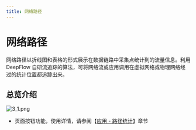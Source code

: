 ```yaml
---
title: 网络路径
---
```


# 网络路径

网络路径以折线图和表格的形式展示在数据链路中采集点统计到的流量信息。利用 DeepFlow 自研流追踪的算法，可将网络流或应用调用在虚拟网络或物理网络经过的统计位置都追踪出来。

## 总览介绍

![3_1.png](https://yunshan-guangzhou.oss-cn-beijing.aliyuncs.com/pub/pic/20230920650ac4cf837e7.png)

- 页面按钮功能，使用详情，请参阅【[应用 - 路径统计](../07-application/03-path_statistics.md)】章节
  